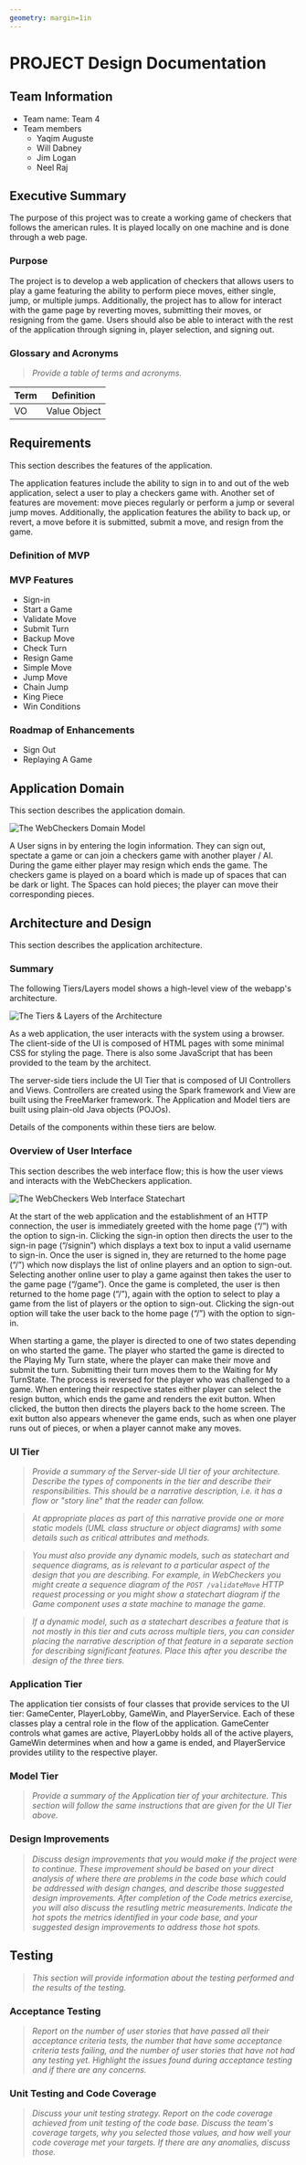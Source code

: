 ```yaml
---
geometry: margin=1in
---
```

# PROJECT Design Documentation

## Team Information
* Team name: Team 4
* Team members
  * Yaqim Auguste
  * Will Dabney
  * Jim Logan
  * Neel Raj

## Executive Summary

The purpose of this project was to create a working game of checkers that follows the 
american rules. It is played locally on one machine and is done through a web page.

### Purpose

The project is to develop a web application of checkers that allows users to play
a game featuring the ability to perform piece moves, either single, jump, or 
multiple jumps. Additionally, the project has to allow for interact with the 
game page by reverting moves, submitting their moves, or resigning from the game.
Users should also be able to interact with the rest of the application through 
signing in, player selection, and signing out.

### Glossary and Acronyms
> _Provide a table of terms and acronyms._

| Term | Definition |
|------|------------|
| VO | Value Object |


## Requirements

This section describes the features of the application.

The application features include the ability to sign in to and out of the web application, 
select a user to play a checkers game with. Another set of features are movement: 
move pieces regularly or perform a jump or several jump moves. 
Additionally, the application features the ability to back up, or revert, a move before it is submitted, 
submit a move, and resign from the game.

### Definition of MVP



### MVP Features
- Sign-in
- Start a Game
- Validate Move
- Submit Turn
- Backup Move
- Check Turn
- Resign Game
- Simple Move
- Jump Move
- Chain Jump
- King Piece
- Win Conditions

### Roadmap of Enhancements
- Sign Out
- Replaying A Game


## Application Domain

This section describes the application domain.

![The WebCheckers Domain Model](domain_model.png)

A User signs in by entering the login information.
They can sign out, spectate a game or can join a checkers game with another player / AI.
During the game either player may resign which ends the game.
The checkers game is played on a board which is made up of spaces that can be dark or light.
The Spaces can hold pieces; the player can move their corresponding pieces.



## Architecture and Design

This section describes the application architecture.

### Summary

The following Tiers/Layers model shows a high-level view of the webapp's architecture.

![The Tiers & Layers of the Architecture](architecture-tiers-and-layers.png)

As a web application, the user interacts with the system using a
browser. The client-side of the UI is composed of HTML pages with
some minimal CSS for styling the page. There is also some JavaScript
that has been provided to the team by the architect.

The server-side tiers include the UI Tier that is composed of UI Controllers and Views. 
Controllers are created using the Spark framework and View are built using the FreeMarker framework. 
The Application and Model tiers are built using plain-old Java objects (POJOs).

Details of the components within these tiers are below.


### Overview of User Interface

This section describes the web interface flow; this is how the user views and interacts
with the WebCheckers application.

![The WebCheckers Web Interface Statechart](state_diagram_chart.png)

At the start of the web application and the establishment of an HTTP connection, 
the user is immediately greeted with the home page (“/”) with the option to sign-in. 
Clicking the sign-in option then directs the user to the sign-in page (“/signin”) which
displays a text box to input a valid username to sign-in. Once the user is signed in,
they are returned to the home page (“/”) which now displays the list of online players 
and an option to sign-out. Selecting another online user to play a game against then 
takes the user to the game page (“/game”). Once the game is completed, the user is then
returned to the home page (“/”), again with the option to select to play a game from the
list of players or the option to sign-out. Clicking the sign-out option will 
take the user back to the home page (“/”) with the option to sign-in.

When starting a game, the player is directed to one of two states depending on who 
started the game. The player who started the game is directed to the Playing My Turn state, 
where the player can make their move and submit the turn. Submitting their turn moves them 
to the Waiting for My TurnState. The process is reversed for the player who was challenged 
to a game. When entering their respective states either player can select the resign button,
which ends the game and renders the exit button. When clicked, the button then directs the 
players back to the home screen. The exit button also appears whenever the game ends,
such as when one player runs out of pieces, or when a player cannot make any moves.


### UI Tier
> _Provide a summary of the Server-side UI tier of your architecture.
> Describe the types of components in the tier and describe their
> responsibilities.  This should be a narrative description, i.e. it has
> a flow or "story line" that the reader can follow._

> _At appropriate places as part of this narrative provide one or more
> static models (UML class structure or object diagrams) with some
> details such as critical attributes and methods._

> _You must also provide any dynamic models, such as statechart and
> sequence diagrams, as is relevant to a particular aspect of the design
> that you are describing.  For example, in WebCheckers you might create
> a sequence diagram of the `POST /validateMove` HTTP request processing
> or you might show a statechart diagram if the Game component uses a
> state machine to manage the game._

> _If a dynamic model, such as a statechart describes a feature that is
> not mostly in this tier and cuts across multiple tiers, you can
> consider placing the narrative description of that feature in a
> separate section for describing significant features. Place this after
> you describe the design of the three tiers._


### Application Tier
The application tier consists of four classes that provide services to the UI tier: 
GameCenter, PlayerLobby, GameWin, and PlayerService. Each of these classes play a 
central role in the flow of the application. GameCenter controls what games are 
active, PlayerLobby holds all of the active players, GameWin determines when and 
how a game is ended, and PlayerService provides utility to the respective player.


### Model Tier
> _Provide a summary of the Application tier of your architecture. This
> section will follow the same instructions that are given for the UI
> Tier above._

### Design Improvements
> _Discuss design improvements that you would make if the project were
> to continue. These improvement should be based on your direct
> analysis of where there are problems in the code base which could be
> addressed with design changes, and describe those suggested design
> improvements. After completion of the Code metrics exercise, you
> will also discuss the resutling metric measurements.  Indicate the
> hot spots the metrics identified in your code base, and your
> suggested design improvements to address those hot spots._

## Testing
> _This section will provide information about the testing performed
> and the results of the testing._

### Acceptance Testing
> _Report on the number of user stories that have passed all their
> acceptance criteria tests, the number that have some acceptance
> criteria tests failing, and the number of user stories that
> have not had any testing yet. Highlight the issues found during
> acceptance testing and if there are any concerns._

### Unit Testing and Code Coverage
> _Discuss your unit testing strategy. Report on the code coverage
> achieved from unit testing of the code base. Discuss the team's
> coverage targets, why you selected those values, and how well your
> code coverage met your targets. If there are any anomalies, discuss
> those._
